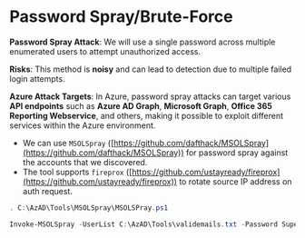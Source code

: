# Password Spray/Brute-Force

**Password Spray Attack**: We will use a single password across multiple enumerated users to attempt unauthorized access.

**Risks**: This method is **noisy** and can lead to detection due to multiple failed login attempts.

**Azure Attack Targets**: In Azure, password spray attacks can target various **API endpoints** such as **Azure AD Graph**, **Microsoft Graph**, **Office 365 Reporting Webservice**, and others, making it possible to exploit different services within the Azure environment.

* We can use `MSOLSpray` ([https://github.com/dafthack/MSOLSpray](https://github.com/dafthack/MSOLSpray)) for password spray against the accounts that we discovered.
* The tool supports `fireprox` ([https://github.com/ustayready/fireprox](https://github.com/ustayready/fireprox)) to rotate source IP address on auth request.



```powershell
. C:\AzAD\Tools\MSOLSpray\MSOLSPray.ps1 

Invoke-MSOLSpray -UserList C:\AzAD\Tools\validemails.txt -Password SuperVeryEasytoGuessPassword@1234 -Verbose
```

<figure><img src="https://g37sys73m.gitbook.io/~gitbook/image?url=https%3A%2F%2F1846927083-files.gitbook.io%2F%7E%2Ffiles%2Fv0%2Fb%2Fgitbook-x-prod.appspot.com%2Fo%2Fspaces%252F-Mj9GKP_mf1AnaApJEIA%252Fuploads%252FU3V9Nv8FTPW9CA1BXFKf%252Fimage.png%3Falt%3Dmedia%26token%3D19401186-7acb-46a7-be04-890d373e724b&#x26;width=768&#x26;dpr=4&#x26;quality=100&#x26;sign=b8a3b98d&#x26;sv=2" alt=""><figcaption></figcaption></figure>
